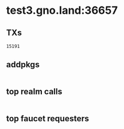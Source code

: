 # test3.gno.land:36657

## TXs
```
15191
```

## addpkgs
```
```

## top realm calls
```
```

## top faucet requesters
```
```


